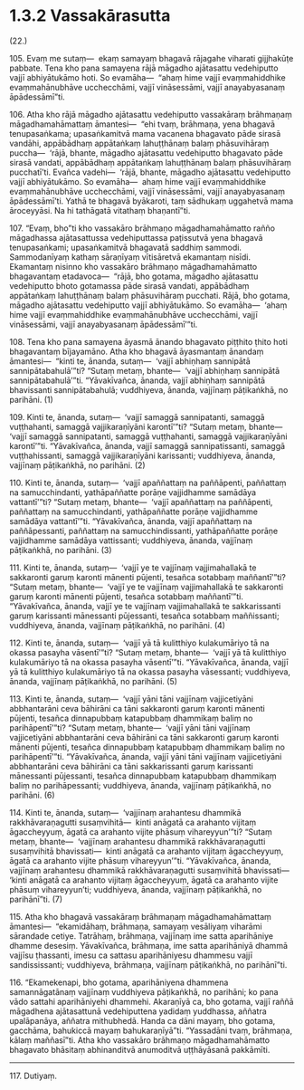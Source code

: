 

# 1.3.2 Vassakārasutta




(22.)

105\. Evaṃ me sutaṃ—  ekaṃ samayaṃ bhagavā rājagahe viharati gijjhakūṭe pabbate. Tena kho pana samayena rājā māgadho ajātasattu vedehiputto vajjī abhiyātukāmo hoti. So evamāha—  “ahaṃ hime vajjī evaṃmahiddhike evaṃmahānubhāve ucchecchāmi, vajjī vināsessāmi, vajjī anayabyasanaṃ āpādessāmī”ti.

106\. Atha kho rājā māgadho ajātasattu vedehiputto vassakāraṃ brāhmaṇaṃ māgadhamahāmattaṃ āmantesi—  “ehi tvaṃ, brāhmaṇa, yena bhagavā tenupasaṅkama; upasaṅkamitvā mama vacanena bhagavato pāde sirasā vandāhi, appābādhaṃ appātaṅkaṃ lahuṭṭhānaṃ balaṃ phāsuvihāraṃ puccha—  ‘rājā, bhante, māgadho ajātasattu vedehiputto bhagavato pāde sirasā vandati, appābādhaṃ appātaṅkaṃ lahuṭṭhānaṃ balaṃ phāsuvihāraṃ pucchatī’ti. Evañca vadehi—  ‘rājā, bhante, māgadho ajātasattu vedehiputto vajjī abhiyātukāmo. So evamāha—  ahaṃ hime vajjī evaṃmahiddhike evaṃmahānubhāve ucchecchāmi, vajjī vināsessāmi, vajjī anayabyasanaṃ āpādessāmī’ti. Yathā te bhagavā byākaroti, taṃ sādhukaṃ uggahetvā mama āroceyyāsi. Na hi tathāgatā vitathaṃ bhaṇantī”ti.

107\. “Evaṃ, bho”ti kho vassakāro brāhmaṇo māgadhamahāmatto rañño māgadhassa ajātasattussa vedehiputtassa paṭissutvā yena bhagavā tenupasaṅkami; upasaṅkamitvā bhagavatā saddhiṃ sammodi. Sammodanīyaṃ kathaṃ sāraṇīyaṃ vītisāretvā ekamantaṃ nisīdi. Ekamantaṃ nisinno kho vassakāro brāhmaṇo māgadhamahāmatto bhagavantaṃ etadavoca—  “rājā, bho gotama, māgadho ajātasattu vedehiputto bhoto gotamassa pāde sirasā vandati, appābādhaṃ appātaṅkaṃ lahuṭṭhānaṃ balaṃ phāsuvihāraṃ pucchati. Rājā, bho gotama, māgadho ajātasattu vedehiputto vajjī abhiyātukāmo. So evamāha—  ‘ahaṃ hime vajjī evaṃmahiddhike evaṃmahānubhāve ucchecchāmi, vajjī vināsessāmi, vajjī anayabyasanaṃ āpādessāmī’”ti.

108\. Tena kho pana samayena āyasmā ānando bhagavato piṭṭhito ṭhito hoti bhagavantaṃ bījayamāno. Atha kho bhagavā āyasmantaṃ ānandaṃ āmantesi—  “kinti te, ānanda, sutaṃ—  ‘vajjī abhiṇhaṃ sannipātā sannipātabahulā’”ti? “Sutaṃ metaṃ, bhante—  ‘vajjī abhiṇhaṃ sannipātā sannipātabahulā’”ti. “Yāvakīvañca, ānanda, vajjī abhiṇhaṃ sannipātā bhavissanti sannipātabahulā; vuddhiyeva, ānanda, vajjīnaṃ pāṭikaṅkhā, no parihāni. (1)

109\. Kinti te, ānanda, sutaṃ—  ‘vajjī samaggā sannipatanti, samaggā vuṭṭhahanti, samaggā vajjikaraṇīyāni karontī’”ti? “Sutaṃ metaṃ, bhante—  ‘vajjī samaggā sannipatanti, samaggā vuṭṭhahanti, samaggā vajjikaraṇīyāni karontī’”ti. “Yāvakīvañca, ānanda, vajjī samaggā sannipatissanti, samaggā vuṭṭhahissanti, samaggā vajjikaraṇīyāni karissanti; vuddhiyeva, ānanda, vajjīnaṃ pāṭikaṅkhā, no parihāni. (2)

110\. Kinti te, ānanda, sutaṃ—  ‘vajjī apaññattaṃ na paññāpenti, paññattaṃ na samucchindanti, yathāpaññatte porāṇe vajjidhamme samādāya vattantī’”ti? “Sutaṃ metaṃ, bhante—  ‘vajjī apaññattaṃ na paññāpenti, paññattaṃ na samucchindanti, yathāpaññatte porāṇe vajjidhamme samādāya vattantī’”ti. “Yāvakīvañca, ānanda, vajjī apaññattaṃ na paññāpessanti, paññattaṃ na samucchindissanti, yathāpaññatte porāṇe vajjidhamme samādāya vattissanti; vuddhiyeva, ānanda, vajjīnaṃ pāṭikaṅkhā, no parihāni. (3)

111\. Kinti te, ānanda, sutaṃ—  ‘vajjī ye te vajjīnaṃ vajjimahallakā te sakkaronti garuṃ karonti mānenti pūjenti, tesañca sotabbaṃ maññantī’”ti? “Sutaṃ metaṃ, bhante—  ‘vajjī ye te vajjīnaṃ vajjimahallakā te sakkaronti garuṃ karonti mānenti pūjenti, tesañca sotabbaṃ maññantī’”ti. “Yāvakīvañca, ānanda, vajjī ye te vajjīnaṃ vajjimahallakā te sakkarissanti garuṃ karissanti mānessanti pūjessanti, tesañca sotabbaṃ maññissanti; vuddhiyeva, ānanda, vajjīnaṃ pāṭikaṅkhā, no parihāni. (4)

112\. Kinti te, ānanda, sutaṃ—  ‘vajjī yā tā kulitthiyo kulakumāriyo tā na okassa pasayha vāsentī’”ti? “Sutaṃ metaṃ, bhante—  ‘vajjī yā tā kulitthiyo kulakumāriyo tā na okassa pasayha vāsentī’”ti. “Yāvakīvañca, ānanda, vajjī yā tā kulitthiyo kulakumāriyo tā na okassa pasayha vāsessanti; vuddhiyeva, ānanda, vajjīnaṃ pāṭikaṅkhā, no parihāni. (5)

113\. Kinti te, ānanda, sutaṃ—  ‘vajjī yāni tāni vajjīnaṃ vajjicetiyāni abbhantarāni ceva bāhirāni ca tāni sakkaronti garuṃ karonti mānenti pūjenti, tesañca dinnapubbaṃ katapubbaṃ dhammikaṃ baliṃ no parihāpentī’”ti? “Sutaṃ metaṃ, bhante—  ‘vajjī yāni tāni vajjīnaṃ vajjicetiyāni abbhantarāni ceva bāhirāni ca tāni sakkaronti garuṃ karonti mānenti pūjenti, tesañca dinnapubbaṃ katapubbaṃ dhammikaṃ baliṃ no parihāpentī’”ti. “Yāvakīvañca, ānanda, vajjī yāni tāni vajjīnaṃ vajjicetiyāni abbhantarāni ceva bāhirāni ca tāni sakkarissanti garuṃ karissanti mānessanti pūjessanti, tesañca dinnapubbaṃ katapubbaṃ dhammikaṃ baliṃ no parihāpessanti; vuddhiyeva, ānanda, vajjīnaṃ pāṭikaṅkhā, no parihāni. (6)

114\. Kinti te, ānanda, sutaṃ—  ‘vajjīnaṃ arahantesu dhammikā rakkhāvaraṇagutti susaṃvihitā—  kinti anāgatā ca arahanto vijitaṃ āgaccheyyuṃ, āgatā ca arahanto vijite phāsuṃ vihareyyun’”ti? “Sutaṃ metaṃ, bhante—  ‘vajjīnaṃ arahantesu dhammikā rakkhāvaraṇagutti susaṃvihitā bhavissati—  kinti anāgatā ca arahanto vijitaṃ āgaccheyyuṃ, āgatā ca arahanto vijite phāsuṃ vihareyyun’”ti. “Yāvakīvañca, ānanda, vajjīnaṃ arahantesu dhammikā rakkhāvaraṇagutti susaṃvihitā bhavissati—  ‘kinti anāgatā ca arahanto vijitaṃ āgaccheyyuṃ, āgatā ca arahanto vijite phāsuṃ vihareyyun’ti; vuddhiyeva, ānanda, vajjīnaṃ pāṭikaṅkhā, no parihānī”ti. (7)

115\. Atha kho bhagavā vassakāraṃ brāhmaṇaṃ māgadhamahāmattaṃ āmantesi—  “ekamidāhaṃ, brāhmaṇa, samayaṃ vesāliyaṃ viharāmi sārandade cetiye. Tatrāhaṃ, brāhmaṇa, vajjīnaṃ ime satta aparihāniye dhamme desesiṃ. Yāvakīvañca, brāhmaṇa, ime satta aparihāniyā dhammā vajjīsu ṭhassanti, imesu ca sattasu aparihāniyesu dhammesu vajjī sandississanti; vuddhiyeva, brāhmaṇa, vajjīnaṃ pāṭikaṅkhā, no parihānī”ti.

116\. “Ekamekenapi, bho gotama, aparihāniyena dhammena samannāgatānaṃ vajjīnaṃ vuddhiyeva pāṭikaṅkhā, no parihāni; ko pana vādo sattahi aparihāniyehi dhammehi. Akaraṇīyā ca, bho gotama, vajjī raññā māgadhena ajātasattunā vedehiputtena yadidaṃ yuddhassa, aññatra upalāpanāya, aññatra mithubhedā. Handa ca dāni mayaṃ, bho gotama, gacchāma, bahukiccā mayaṃ bahukaraṇīyā”ti. “Yassadāni tvaṃ, brāhmaṇa, kālaṃ maññasī”ti. Atha kho vassakāro brāhmaṇo māgadhamahāmatto bhagavato bhāsitaṃ abhinanditvā anumoditvā uṭṭhāyāsanā pakkāmīti.

---

117\. Dutiyaṃ.





